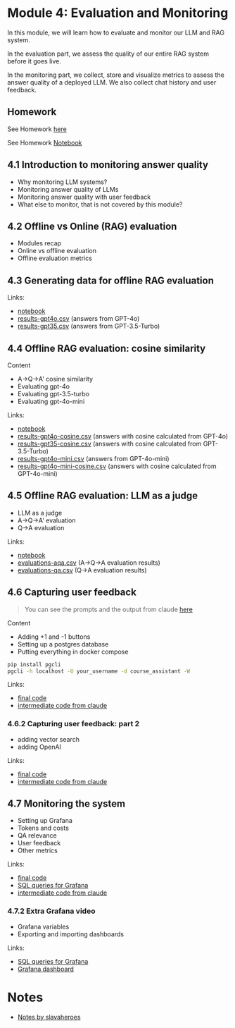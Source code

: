 # Module 4: Evaluation and Monitoring

In this module, we will learn how to evaluate and monitor our LLM and RAG system.

In the evaluation part, we assess the quality of our entire RAG
system before it goes live.

In the monitoring part, we collect, store and visualize
metrics to assess the answer quality of a deployed LLM. We also
collect chat history and user feedback.

## Homework

See Homework [here](homework/homework.md)

See Homework [Notebook](homework/homework.ipynb)

## 4.1 Introduction to monitoring answer quality 
* Why monitoring LLM systems?
* Monitoring answer quality of LLMs 
* Monitoring answer quality with user feedback
* What else to monitor, that is not covered by this module? 


## 4.2 Offline vs Online (RAG) evaluation
* Modules recap
* Online vs offline evaluation
* Offline evaluation metrics 


## 4.3 Generating data for offline RAG evaluation
Links:

* [notebook](offline-rag-evaluation.ipynb)
* [results-gpt4o.csv](data/results-gpt4o.csv) (answers from GPT-4o)
* [results-gpt35.csv](data/results-gpt35.csv) (answers from GPT-3.5-Turbo)


## 4.4 Offline RAG evaluation: cosine similarity
Content

* A->Q->A' cosine similarity
* Evaluating gpt-4o
* Evaluating gpt-3.5-turbo
* Evaluating gpt-4o-mini

Links:

* [notebook](offline-rag-evaluation.ipynb)
* [results-gpt4o-cosine.csv](data/results-gpt4o-cosine.csv) (answers with cosine calculated from GPT-4o)
* [results-gpt35-cosine.csv](data/results-gpt35-cosine.csv) (answers with cosine calculated from GPT-3.5-Turbo)
* [results-gpt4o-mini.csv](data/results-gpt4o-mini.csv) (answers from GPT-4o-mini)
* [results-gpt4o-mini-cosine.csv](data/results-gpt4o-mini-cosine.csv) (answers with cosine calculated from GPT-4o-mini)


## 4.5 Offline RAG evaluation: LLM as a judge
* LLM as a judge
* A->Q->A' evaluation
* Q->A evaluation


Links:

* [notebook](offline-rag-evaluation.ipynb)
* [evaluations-aqa.csv](data/evaluations-aqa.csv) (A->Q->A evaluation results)
* [evaluations-qa.csv](data/evaluations-qa.csv) (Q->A evaluation results)

## 4.6 Capturing user feedback
> You can see the prompts and the output from claude [here](code.md)

Content

* Adding +1 and -1 buttons
* Setting up a postgres database
* Putting everything in docker compose

```bash
pip install pgcli
pgcli -h localhost -U your_username -d course_assistant -W
```

Links:

* [final code](app/)
* [intermediate code from claude](code.md#46-capturing-user-feedback)

### 4.6.2 Capturing user feedback: part 2 
* adding vector search
* adding OpenAI

Links:

* [final code](app/)
* [intermediate code from claude](code.md#462-capturing-user-feedback-part-2)


## 4.7 Monitoring the system
* Setting up Grafana
* Tokens and costs
* QA relevance
* User feedback
* Other metrics

Links:

* [final code](app/)
* [SQL queries for Grafana](grafana.md)
* [intermediate code from claude](code.md#47-monitoring)

### 4.7.2 Extra Grafana video
* Grafana variables
* Exporting and importing dashboards

Links:

* [SQL queries for Grafana](grafana.md)
* [Grafana dashboard](dashboard.json)


# Notes

* [Notes by slavaheroes](https://github.com/slavaheroes/llm-zoomcamp/blob/homeworks/04-monitoring/notes.md)
